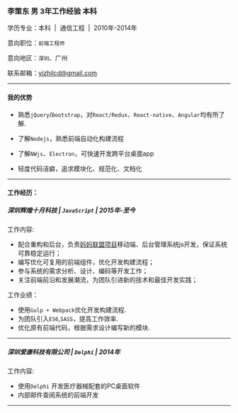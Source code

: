 
### 李策东 男 3年工作经验 本科

<!-- <img src="http://static.yizhi.com/img/cd/20150224_1*1.jpg" style="float:left;margin-right:50px;width:150px;border-radius: 50%" alt=""> -->

学历专业：本科&nbsp; |&nbsp; 通信工程 &nbsp;|&nbsp; 2010年-2014年

意向职位：`前端工程师`

意向地区：` 深圳 `、广州

联系邮箱：[yizhilcd@gmail.com](mailto:yizhilcd@gmail.com)

---

#### 我的优势
- 熟悉`jQuery`/`Bootstrap`，对`React/Redux`、`React-native`、`Angular`均有所了解.

- 了解`Nodejs`，熟悉前端自动化构建流程

- 了解`NWjs`、`Electron`，可快速开发跨平台桌面app

- 轻度代码洁癖，追求模块化、规范化、文档化

---

#### 工作经历：

##### 深圳辉煌十月科技 | `JavaScript` | 2015年-至今

工作内容:
- 配合重构和后台，负责[妈妈联盟项目](www.mamalianmeng.com.cn)移动端、后台管理系统js开发，保证系统可靠稳定运行；
- 编写优化可复用的前端组件，优化开发构建流程；
- 参与系统的需求分析、设计、编码等开发工作；
- 关注前端前沿和发展潮流，为团队引进新的技术和最佳开发实践；

工作业绩：
- 使用`Gulp + Webpack`优化开发构建流程.
- 为团队引入`ES6`,`SASS`，提高工作效率.
- 优化原有前端代码，根据需求设计编写新的模块.

---
##### 深圳爱康科技有限公司 | `Delphi` | 2014年

工作内容:
- 使用`Delphi` 开发医疗器械配套的PC桌面软件
- 内部邮件查阅系统的前端开发

---
